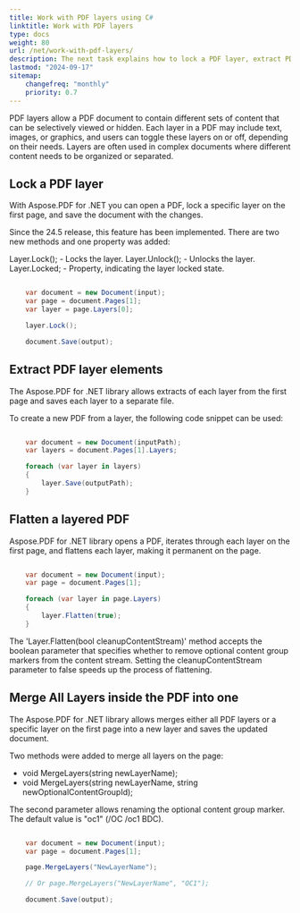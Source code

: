 ```yaml
---
title: Work with PDF layers using C#
linktitle: Work with PDF layers
type: docs
weight: 80
url: /net/work-with-pdf-layers/
description: The next task explains how to lock a PDF layer, extract PDF layer elements, flatten a layered PDF, and merge all layers inside PDF into one.
lastmod: "2024-09-17"
sitemap:
    changefreq: "monthly"
    priority: 0.7
---
```


PDF layers allow a PDF document to contain different sets of content that can be selectively viewed or hidden. Each layer in a PDF may include text, images, or graphics, and users can toggle these layers on or off, depending on their needs. Layers are often used in complex documents where different content needs to be organized or separated.

## Lock a PDF layer

With Aspose.PDF for .NET you can open a PDF, lock a specific layer on the first page, and save the document with the changes.

Since the 24.5 release, this feature has been implemented. There are two new methods and one property was added:

Layer.Lock(); -  Locks the layer.
Layer.Unlock(); - Unlocks the layer.
Layer.Locked; - Property, indicating the layer locked state.

```cs

    var document = new Document(input);
    var page = document.Pages[1];
    var layer = page.Layers[0];

    layer.Lock();

    document.Save(output);
```

## Extract PDF layer elements

The Aspose.PDF for .NET library allows extracts of each layer from the first page and saves each layer to a separate file.

To create a new PDF from a layer, the following code snippet can be used:

```cs

    var document = new Document(inputPath);
    var layers = document.Pages[1].Layers;

    foreach (var layer in layers)
    {
        layer.Save(outputPath);
    }
```

## Flatten a layered PDF

Aspose.PDF for .NET library opens a PDF, iterates through each layer on the first page, and flattens each layer, making it permanent on the page.

```cs

    var document = new Document(input);
    var page = document.Pages[1];

    foreach (var layer in page.Layers)
    {
        layer.Flatten(true);
    }
```

The 'Layer.Flatten(bool cleanupContentStream)' method accepts the boolean parameter that specifies whether to remove optional content group markers from the content stream. Setting the cleanupContentStream parameter to false speeds up the process of flattening.

## Merge All Layers inside the PDF into one

The Aspose.PDF for .NET library allows merges either all PDF layers or a specific layer on the first page into a new layer and saves the updated document.

Two methods were added to merge all layers on the page:

- void MergeLayers(string newLayerName);
- void MergeLayers(string newLayerName, string newOptionalContentGroupId); 

The second parameter allows renaming the optional content group marker. The default value is "oc1" (/OC /oc1 BDC).

```cs

    var document = new Document(input);
    var page = document.Pages[1];

    page.MergeLayers("NewLayerName");

    // Or page.MergeLayers("NewLayerName", "OC1");

    document.Save(output);
```
